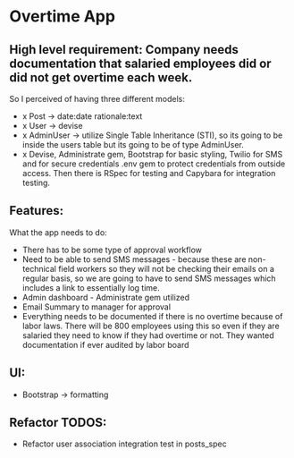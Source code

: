 # Overtime App

## High level requirement: Company needs documentation that salaried employees did or did not get overtime each week.

So I perceived of having three different models:

- x Post -> date:date rationale:text
- x User -> devise
- x AdminUser -> utilize Single Table Inheritance (STI), so its going to be inside the users table but its going to be of type AdminUser.
- x Devise, Administrate gem, Bootstrap for basic styling, Twilio for SMS and for secure credentials .env gem to protect credentials from outside access. Then there is RSpec for testing and Capybara for integration testing.

## Features:

What the app needs to do:
- There has to be some type of approval workflow
- Need to be able to send SMS messages - because these are non-technical field workers so they will not be checking their emails on a regular basis, so we are going to have to send SMS messages which includes a link to essentially log time.
- Admin dashboard - Administrate gem utilized
- Email Summary to manager for approval
- Everything needs to be documented if there is no overtime because of labor laws. There will be 800 employees using this so even if they are salaried they need to know if they had overtime or not. They wanted documentation if ever audited by labor board

## UI:
- Bootstrap -> formatting

## Refactor TODOS:
- Refactor user association integration test in posts_spec
